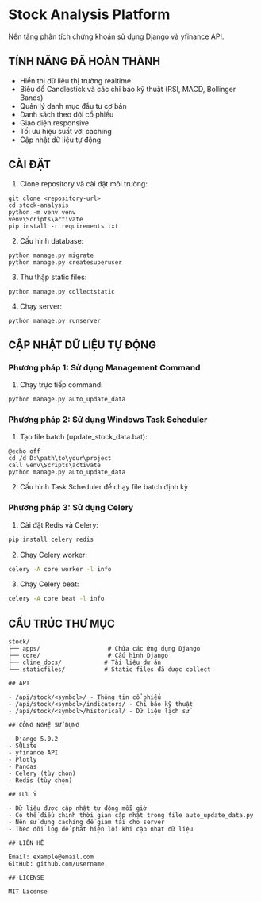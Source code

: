 # Stock Analysis Platform

Nền tảng phân tích chứng khoán sử dụng Django và yfinance API.

## TÍNH NĂNG ĐÃ HOÀN THÀNH
- Hiển thị dữ liệu thị trường realtime
- Biểu đồ Candlestick và các chỉ báo kỹ thuật (RSI, MACD, Bollinger Bands)
- Quản lý danh mục đầu tư cơ bản
- Danh sách theo dõi cổ phiếu
- Giao diện responsive
- Tối ưu hiệu suất với caching
- Cập nhật dữ liệu tự động

## CÀI ĐẶT

1. Clone repository và cài đặt môi trường:
```
git clone <repository-url>
cd stock-analysis
python -m venv venv
venv\Scripts\activate
pip install -r requirements.txt
```

2. Cấu hình database:
```
python manage.py migrate
python manage.py createsuperuser
```

3. Thu thập static files:
```
python manage.py collectstatic
```

4. Chạy server:
```
python manage.py runserver
```

## CẬP NHẬT DỮ LIỆU TỰ ĐỘNG

### Phương pháp 1: Sử dụng Management Command
1. Chạy trực tiếp command:
```bash
python manage.py auto_update_data
```

### Phương pháp 2: Sử dụng Windows Task Scheduler
1. Tạo file batch (update_stock_data.bat):
```batch
@echo off
cd /d D:\path\to\your\project
call venv\Scripts\activate
python manage.py auto_update_data
```

2. Cấu hình Task Scheduler để chạy file batch định kỳ

### Phương pháp 3: Sử dụng Celery
1. Cài đặt Redis và Celery:
```bash
pip install celery redis
```

2. Chạy Celery worker:
```bash
celery -A core worker -l info
```

3. Chạy Celery beat:
```bash
celery -A core beat -l info
```

## CẤU TRÚC THƯ MỤC

```
stock/
├── apps/                   # Chứa các ứng dụng Django
├── core/                   # Cấu hình Django
├── cline_docs/            # Tài liệu dự án
└── staticfiles/           # Static files đã được collect

## API

- /api/stock/<symbol>/ - Thông tin cổ phiếu
- /api/stock/<symbol>/indicators/ - Chỉ báo kỹ thuật
- /api/stock/<symbol>/historical/ - Dữ liệu lịch sử

## CÔNG NGHỆ SỬ DỤNG

- Django 5.0.2
- SQLite
- yfinance API
- Plotly
- Pandas
- Celery (tùy chọn)
- Redis (tùy chọn)

## LƯU Ý

- Dữ liệu được cập nhật tự động mỗi giờ
- Có thể điều chỉnh thời gian cập nhật trong file auto_update_data.py
- Nên sử dụng caching để giảm tải cho server
- Theo dõi log để phát hiện lỗi khi cập nhật dữ liệu

## LIÊN HỆ

Email: example@email.com
GitHub: github.com/username

## LICENSE

MIT License
